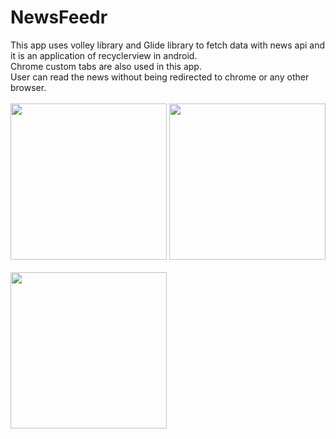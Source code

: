 # NewsFeedr

This app uses volley library and Glide library to fetch data with news api and it is an application of recyclerview in android.<br>
Chrome custom tabs are also used in this app.<br>
User can read the news without being redirected to chrome or any other browser.<br><br>
  <img src="https://github.com/YadavYashvant/NewsFeedr/assets/113130559/e07825e6-6d9f-4908-b7fa-ac994249f4ec" width ="250">
  <img src="https://github.com/YadavYashvant/NewsFeedr/assets/113130559/2ee67953-a8d8-4e5d-bc10-d06f28cde2a2" width ="250">
<br><br>
<img src="https://github.com/YadavYashvant/NewsFeedr/assets/113130559/1542dff7-7d8a-4df8-af08-40df0c6ac73a" width ="250">
